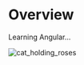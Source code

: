 # Overview
  Learning Angular...
  
  ![cat_holding_roses](https://user-images.githubusercontent.com/92832451/213714239-fa3d63b5-8602-4259-aef7-a1eca6b50b96.png)

